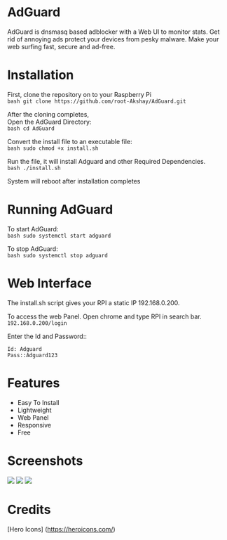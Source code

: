 # AdGuard
AdGuard is dnsmasq based adblocker with a Web UI to monitor stats. Get rid of annoying ads protect your devices from pesky malware. Make your web surfing fast, secure and ad-free.

# Installation
First, clone the repository on to your Raspberry Pi  
```bash git clone https://github.com/root-Akshay/AdGuard.git ```  

After the cloning completes,    
Open the AdGuard Directory:  
```bash cd AdGuard ```  

Convert the install file to an executable file:\
```bash sudo chmod +x install.sh ```  

Run the file, it will install Adguard and other Required Dependencies.  
```bash ./install.sh ```  

System will reboot after installation completes  

# Running AdGuard  
To start AdGuard:  
```bash sudo systemctl start adguard ```  

To stop AdGuard:  
```bash sudo systemctl stop adguard ```  

# Web Interface  
The install.sh script gives your RPI a static IP 192.168.0.200.  

To access the web Panel. Open chrome and type RPI in search bar.  
``` 192.168.0.200/login ```  

Enter the Id and Password::  
```
Id: Adguard
Pass::Adguard123
```
# Features
* Easy To Install 
* Lightweight 
* Web Panel 
* Responsive 
* Free 


# Screenshots
![](Screenshots/Login.png) ![](Screenshots/Stats2.png) ![](Screenshots/Stats3.png)

# Credits
[Hero Icons] (https://heroicons.com/) 

